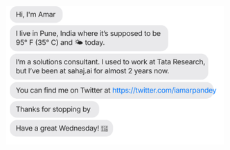 [![](https://raw.githubusercontent.com/amarlearning/amarlearning/master/chat.svg)](https://amarpandey.me/)
